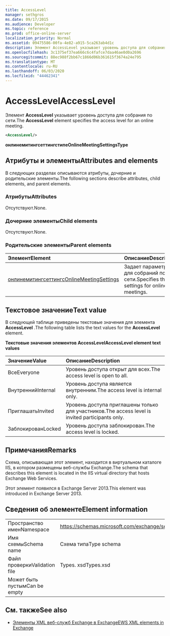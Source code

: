```yaml
---
title: AccessLevel
manager: sethgros
ms.date: 09/17/2015
ms.audience: Developer
ms.topic: reference
ms.prod: office-online-server
localization_priority: Normal
ms.assetid: 09475586-00fa-4e82-a915-5ca263ab4d1c
description: Элемент AccessLevel указывает уровень доступа для собрания по сети.
ms.openlocfilehash: 3c1375ef37ea666c6c4fafce7daa46ae0d0a2696
ms.sourcegitcommit: 88ec988f2bb67c1866d06b361615f3674a24e795
ms.translationtype: MT
ms.contentlocale: ru-RU
ms.lasthandoff: 06/03/2020
ms.locfileid: "44462341"
---
```

# <a name="accesslevel"></a><span data-ttu-id="01d60-103">AccessLevel</span><span class="sxs-lookup"><span data-stu-id="01d60-103">AccessLevel</span></span>

<span data-ttu-id="01d60-104">Элемент **AccessLevel** указывает уровень доступа для собрания по сети.</span><span class="sxs-lookup"><span data-stu-id="01d60-104">The **AccessLevel** element specifies the access level for an online meeting.</span></span> 
  
```XML
<AccessLevel/>
```

 <span data-ttu-id="01d60-105">**онлинемитингсеттингстипе**</span><span class="sxs-lookup"><span data-stu-id="01d60-105">**OnlineMeetingSettingsType**</span></span>
## <a name="attributes-and-elements"></a><span data-ttu-id="01d60-106">Атрибуты и элементы</span><span class="sxs-lookup"><span data-stu-id="01d60-106">Attributes and elements</span></span>

<span data-ttu-id="01d60-107">В следующих разделах описываются атрибуты, дочерние и родительские элементы.</span><span class="sxs-lookup"><span data-stu-id="01d60-107">The following sections describe attributes, child elements, and parent elements.</span></span>
  
### <a name="attributes"></a><span data-ttu-id="01d60-108">Атрибуты</span><span class="sxs-lookup"><span data-stu-id="01d60-108">Attributes</span></span>

<span data-ttu-id="01d60-109">Отсутствуют.</span><span class="sxs-lookup"><span data-stu-id="01d60-109">None.</span></span>
  
### <a name="child-elements"></a><span data-ttu-id="01d60-110">Дочерние элементы</span><span class="sxs-lookup"><span data-stu-id="01d60-110">Child elements</span></span>

<span data-ttu-id="01d60-111">Отсутствуют.</span><span class="sxs-lookup"><span data-stu-id="01d60-111">None.</span></span>
  
### <a name="parent-elements"></a><span data-ttu-id="01d60-112">Родительские элементы</span><span class="sxs-lookup"><span data-stu-id="01d60-112">Parent elements</span></span>

|<span data-ttu-id="01d60-113">**Элемент**</span><span class="sxs-lookup"><span data-stu-id="01d60-113">**Element**</span></span>|<span data-ttu-id="01d60-114">**Описание**</span><span class="sxs-lookup"><span data-stu-id="01d60-114">**Description**</span></span>|
|:-----|:-----|
|[<span data-ttu-id="01d60-115">онлинемитингсеттингс</span><span class="sxs-lookup"><span data-stu-id="01d60-115">OnlineMeetingSettings</span></span>](onlinemeetingsettings.md) <br/> |<span data-ttu-id="01d60-116">Задает параметры для собраний по сети.</span><span class="sxs-lookup"><span data-stu-id="01d60-116">Specifies the settings for online meetings.</span></span>  <br/> |
   
## <a name="text-value"></a><span data-ttu-id="01d60-117">Текстовое значение</span><span class="sxs-lookup"><span data-stu-id="01d60-117">Text value</span></span>

<span data-ttu-id="01d60-118">В следующей таблице приведены текстовые значения для элемента **AccessLevel** .</span><span class="sxs-lookup"><span data-stu-id="01d60-118">The following table lists the text values for the **AccessLevel** element.</span></span> 
  
<span data-ttu-id="01d60-119">**Текстовые значения элементов AccessLevel**</span><span class="sxs-lookup"><span data-stu-id="01d60-119">**AccessLevel element text values**</span></span>

|<span data-ttu-id="01d60-120">**Значение**</span><span class="sxs-lookup"><span data-stu-id="01d60-120">**Value**</span></span>|<span data-ttu-id="01d60-121">**Описание**</span><span class="sxs-lookup"><span data-stu-id="01d60-121">**Description**</span></span>|
|:-----|:-----|
|<span data-ttu-id="01d60-122">Все</span><span class="sxs-lookup"><span data-stu-id="01d60-122">Everyone</span></span>  <br/> |<span data-ttu-id="01d60-123">Уровень доступа открыт для всех.</span><span class="sxs-lookup"><span data-stu-id="01d60-123">The access level is open to all.</span></span>  <br/> |
|<span data-ttu-id="01d60-124">Внутренний</span><span class="sxs-lookup"><span data-stu-id="01d60-124">Internal</span></span>  <br/> |<span data-ttu-id="01d60-125">Уровень доступа является внутренним.</span><span class="sxs-lookup"><span data-stu-id="01d60-125">The access level is internal only.</span></span>  <br/> |
|<span data-ttu-id="01d60-126">Приглашать</span><span class="sxs-lookup"><span data-stu-id="01d60-126">Invited</span></span>  <br/> |<span data-ttu-id="01d60-127">Уровень доступа приглашены только для участников.</span><span class="sxs-lookup"><span data-stu-id="01d60-127">The access level is invited participants only.</span></span>  <br/> |
|<span data-ttu-id="01d60-128">Заблокирован</span><span class="sxs-lookup"><span data-stu-id="01d60-128">Locked</span></span>  <br/> |<span data-ttu-id="01d60-129">Уровень доступа заблокирован.</span><span class="sxs-lookup"><span data-stu-id="01d60-129">The access level is locked.</span></span>  <br/> |
   
## <a name="remarks"></a><span data-ttu-id="01d60-130">Примечания</span><span class="sxs-lookup"><span data-stu-id="01d60-130">Remarks</span></span>

<span data-ttu-id="01d60-131">Схема, описывающая этот элемент, находится в виртуальном каталоге IIS, в котором размещены веб-службы Exchange.</span><span class="sxs-lookup"><span data-stu-id="01d60-131">The schema that describes this element is located in the IIS virtual directory that hosts Exchange Web Services.</span></span>
  
<span data-ttu-id="01d60-132">Этот элемент появился в Exchange Server 2013.</span><span class="sxs-lookup"><span data-stu-id="01d60-132">This element was introduced in Exchange Server 2013.</span></span>
  
## <a name="element-information"></a><span data-ttu-id="01d60-133">Сведения об элементе</span><span class="sxs-lookup"><span data-stu-id="01d60-133">Element information</span></span>

|||
|:-----|:-----|
|<span data-ttu-id="01d60-134">Пространство имен</span><span class="sxs-lookup"><span data-stu-id="01d60-134">Namespace</span></span>  <br/> |https://schemas.microsoft.com/exchange/services/2006/types  <br/> |
|<span data-ttu-id="01d60-135">Имя схемы</span><span class="sxs-lookup"><span data-stu-id="01d60-135">Schema name</span></span>  <br/> |<span data-ttu-id="01d60-136">Схема типа</span><span class="sxs-lookup"><span data-stu-id="01d60-136">Type schema</span></span>  <br/> |
|<span data-ttu-id="01d60-137">Файл проверки</span><span class="sxs-lookup"><span data-stu-id="01d60-137">Validation file</span></span>  <br/> |<span data-ttu-id="01d60-138">Types. xsd</span><span class="sxs-lookup"><span data-stu-id="01d60-138">Types.xsd</span></span>  <br/> |
|<span data-ttu-id="01d60-139">Может быть пустым</span><span class="sxs-lookup"><span data-stu-id="01d60-139">Can be empty</span></span>  <br/> ||
   
## <a name="see-also"></a><span data-ttu-id="01d60-140">См. также</span><span class="sxs-lookup"><span data-stu-id="01d60-140">See also</span></span>

- [<span data-ttu-id="01d60-141">Элементы XML веб-служб Exchange в Exchange</span><span class="sxs-lookup"><span data-stu-id="01d60-141">EWS XML elements in Exchange</span></span>](ews-xml-elements-in-exchange.md)

